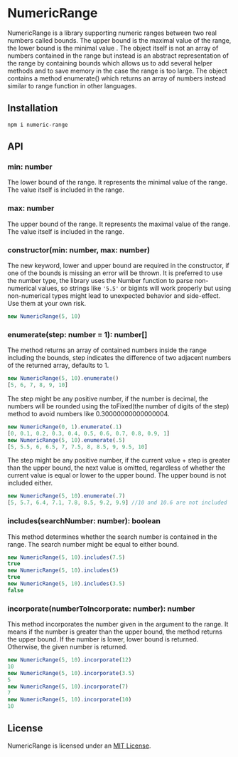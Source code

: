 # NumericRange

NumericRange is a library supporting numeric ranges between two real numbers called bounds. The upper bound is the maximal value of the range, the lower bound is the minimal value
. The
 object itself is not an array of numbers contained in
 the range but instead is an
 abstract representation of the range by containing bounds which allows us to add several helper methods and to save memory in the case the range is too large. The object contains
  a method enumerate() which returns an array of numbers instead similar to range function in other languages.
  
## Installation
`npm i numeric-range`

## API
### min: number
The lower bound of the range. It represents the minimal value of the range. The value itself is included in the range.
### max: number
The upper bound of the range. It represents the maximal value of the range. The value itself is included in the range.

### constructor(min: number, max: number)
The new keyword, lower and upper bound are required in the constructor, if one of the bounds is missing an error will be thrown. It is preferred to use the number type, the
 library uses the Number function to parse non-numerical values, so strings like `'5.5'` or bigints will work properly but using non-numerical types might lead to unexpected
  behavior and side-effect. Use them at your own risk.
```js
new NumericRange(5, 10)
```
 
### enumerate(step: number = 1): number[]
The method returns an array of contained numbers inside the range including the bounds, step indicates the difference of two adjacent numbers of the returned array, defaults to 1.
```js
new NumericRange(5, 10).enumerate()
[5, 6, 7, 8, 9, 10]
```
The step might be any positive number, if the number is decimal, the numbers will be rounded using the toFixed(the number of digits of the step) method to avoid numbers like 0.30000000000000004. 
```js
new NumericRange(0, 1).enumerate(.1)
[0, 0.1, 0.2, 0.3, 0.4, 0.5, 0.6, 0.7, 0.8, 0.9, 1]
new NumericRange(5, 10).enumerate(.5)
[5, 5.5, 6, 6.5, 7, 7.5, 8, 8.5, 9, 9.5, 10]
```
The step might be any positive number, if the current value + step is greater than the upper bound, the next value is omitted, regardless of whether the current value is equal
 or lower to the upper bound. The upper bound is not included either.
 ```js
new NumericRange(5, 10).enumerate(.7)
[5, 5.7, 6.4, 7.1, 7.8, 8.5, 9.2, 9.9] //10 and 10.6 are not included
 ```

### includes(searchNumber: number): boolean
This method determines whether the search number is contained in the range. The search number might be equal to either bound.
```js
new NumericRange(5, 10).includes(7.5)
true
new NumericRange(5, 10).includes(5)
true
new NumericRange(5, 10).includes(3.5)
false
```

### incorporate(numberToIncorporate: number): number
This method incorporates the number given in the argument to the range. It means if the number is greater than the upper bound, the method returns the upper bound. If the number
 is lower, lower bound is returned. Otherwise, the given number is returned.
```js
new NumericRange(5, 10).incorporate(12)
10
new NumericRange(5, 10).incorporate(3.5)
5
new NumericRange(5, 10).incorporate(7)
7
new NumericRange(5, 10).incorporate(10)
10
```

## License
NumericRange is licensed under an [MIT License](https://opensource.org/licenses/MIT).
